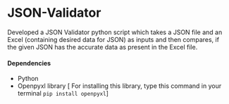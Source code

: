 # JSON-Validator
Developed a JSON Validator python script which takes a JSON file and an Excel (containing desired data  for JSON) as inputs and then compares, if the given JSON has the accurate data as present in the Excel file.

#### Dependencies

- Python
- Openpyxl library [ For installing this library, type this command in your terminal `pip install openpyxl`]

